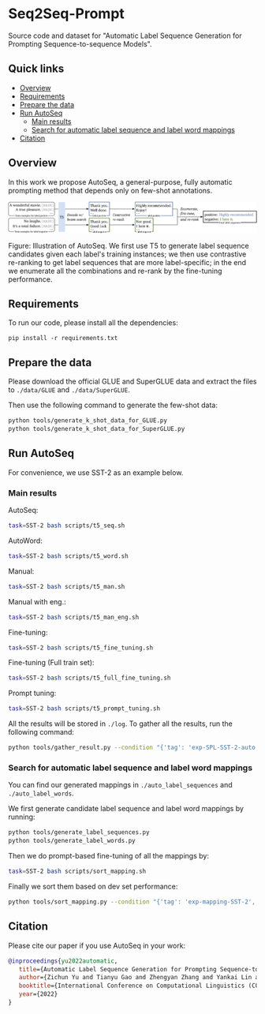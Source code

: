 # Seq2Seq-Prompt

Source code and dataset for "Automatic Label Sequence Generation for Prompting Sequence-to-sequence Models".

## Quick links

- [Overview](#overview)
- [Requirements](#requirements)
- [Prepare the data](#prepare-the-data)
- [Run AutoSeq](#run-autoseq)
	-	[Main results](#main-results)
	-	[Search for automatic label sequence and label word mappings](#search-for-automatic-label-sequence-and-label-word-mappings)
- [Citation](#citation)
## Overview

In this work we propose AutoSeq, a general-purpose, fully automatic prompting method that depends only on few-shot annotations.

![](./figs/AutoSeq.png)

Figure: Illustration of AutoSeq. We first use T5 to generate label sequence candidates given each label's training instances; we then use contrastive re-ranking to get label sequences that are more label-specific; in the end we enumerate all the combinations and re-rank by the fine-tuning performance.

## Requirements

To run our code, please install all the dependencies:

```
pip install -r requirements.txt
```

## Prepare the data

Please download the official GLUE and SuperGLUE data and extract the files to `./data/GLUE` and `./data/SuperGLUE`.

Then use the following command to generate the few-shot data:

```bash
python tools/generate_k_shot_data_for_GLUE.py
python tools/generate_k_shot_data_for_SuperGLUE.py
```

## Run AutoSeq

For convenience, we use SST-2 as an example below.

### Main results

AutoSeq:

```bash
task=SST-2 bash scripts/t5_seq.sh
```

AutoWord:

```bash
task=SST-2 bash scripts/t5_word.sh
```

Manual:

```bash
task=SST-2 bash scripts/t5_man.sh
```

Manual with eng.:

```bash
task=SST-2 bash scripts/t5_man_eng.sh
```

Fine-tuning:

```bash
task=SST-2 bash scripts/t5_fine_tuning.sh
```

Fine-tuning (Full train set):

```bash
task=SST-2 bash scripts/t5_full_fine_tuning.sh
```

Prompt tuning:

```bash
task=SST-2 bash scripts/t5_prompt_tuning.sh
```

All the results will be stored in `./log`. To gather all the results, run the following command:

```bash
python tools/gather_result.py --condition "{'tag': 'exp-SPL-SST-2-auto', 'task_name': 'sst-2', 'few_shot_type': 'prompt'}"
```

### Search for automatic label sequence and label word mappings

You can find our generated mappings in `./auto_label_sequences` and `./auto_label_words`.

We first generate candidate label sequence and label word mappings by running:

```bash
python tools/generate_label_sequences.py
python tools/generate_label_words.py
```

Then we do prompt-based fine-tuning of all the mappings by:

```bash
task=SST-2 bash scripts/sort_mapping.sh
```

Finally we sort them based on dev set performance:

```bash
python tools/sort_mapping.py --condition "{'tag': 'exp-mapping-SST-2', 'task_name': 'sst-2'}" --mapping_dir auto_label_sequences
```

## Citation

Please cite our paper if you use AutoSeq in your work:

```bibtex
@inproceedings{yu2022automatic,
   title={Automatic Label Sequence Generation for Prompting Sequence-to-sequence Models},
   author={Zichun Yu and Tianyu Gao and Zhengyan Zhang and Yankai Lin and Zhiyuan Liu and Maosong Sun and Jie Zhou},
   booktitle={International Conference on Computational Linguistics (COLING)},
   year={2022}
}
```